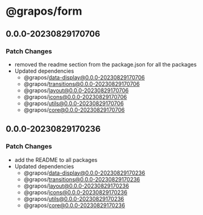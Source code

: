# @grapos/form

## 0.0.0-20230829170706

### Patch Changes

- removed the readme section from the package.json for all the packages
- Updated dependencies
  - @grapos/data-display@0.0.0-20230829170706
  - @grapos/transitions@0.0.0-20230829170706
  - @grapos/layout@0.0.0-20230829170706
  - @grapos/icons@0.0.0-20230829170706
  - @grapos/utils@0.0.0-20230829170706
  - @grapos/core@0.0.0-20230829170706

## 0.0.0-20230829170236

### Patch Changes

- add the README to all packages
- Updated dependencies
  - @grapos/data-display@0.0.0-20230829170236
  - @grapos/transitions@0.0.0-20230829170236
  - @grapos/layout@0.0.0-20230829170236
  - @grapos/icons@0.0.0-20230829170236
  - @grapos/utils@0.0.0-20230829170236
  - @grapos/core@0.0.0-20230829170236
